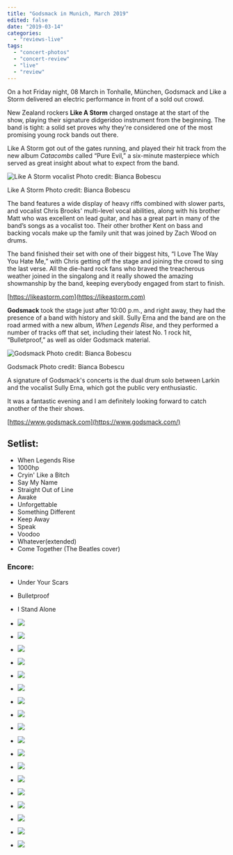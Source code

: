 ```yaml
---
title: "Godsmack in Munich, March 2019"
edited: false
date: "2019-03-14"
categories:
  - "reviews-live"
tags:
  - "concert-photos"
  - "concert-review"
  - "live"
  - "review"
---
```


On a hot Friday night, 08 March in Tonhalle, München, Godsmack and Like a Storm delivered an electric performance in front of a sold out crowd.

New Zealand rockers **Like A Storm** charged onstage at the start of the show, playing their signature didgeridoo instrument from the beginning. The band is tight: a solid set proves why they're considered one of the most promising young rock bands out there.

Like A Storm got out of the gates running, and played their hit track from the new album _Catacombs_ called “Pure Evil,” a six-minute masterpiece which served as great insight about what to expect from the band.

![Like A Storm vocalist
Photo credit: Bianca Bobescu](https://www.hellbound.ca/wp-content/uploads/2019/03/Like-A-Storm-3-1024x683.jpg)

Like A Storm
Photo credit: Bianca Bobescu

The band features a wide display of heavy riffs combined with slower parts, and vocalist Chris Brooks' multi-level vocal abilities, along with his brother Matt who was excellent on lead guitar, and has a great part in many of the band’s songs as a vocalist too. Their other brother Kent on bass and backing vocals make up the family unit that was joined by Zach Wood on drums.

The band finished their set with one of their biggest hits, “I Love The Way You Hate Me,” with Chris getting off the stage and joining the crowd to sing the last verse. All the die-hard rock fans who braved the treacherous
weather joined in the singalong and it really showed the amazing showmanship by the band, keeping everybody engaged from start to finish.

[https://likeastorm.com](https://likeastorm.com)

**Godsmack** took the stage just after 10:00 p.m., and right away, they had the presence of a band with history and skill. Sully Erna and the band are on the road armed with a new album, _When Legends Rise_, and they performed a number of tracks off that set, including their latest No. 1 rock hit, “Bulletproof,” as well as older Godsmack material.

![Godsmack
Photo credit: Bianca Bobescu](https://www.hellbound.ca/wp-content/uploads/2019/03/Godsmack-1-1024x691.jpg)

Godsmack
Photo credit: Bianca Bobescu

A signature of Godsmack's concerts is the dual drum solo between Larkin and the vocalist Sully Erna, which got the public very enthusiastic.

It was a fantastic evening and I am definitely looking forward to catch another of the their shows.

[https://www.godsmack.com](https://www.godsmack.com/)

## Setlist:

- When Legends Rise
- 1000hp
- Cryin' Like a Bitch
- Say My Name
- Straight Out of Line
- Awake
- Unforgettable
- Something Different
- Keep Away
- Speak
- Voodoo
- Whatever(extended)
- Come Together (The Beatles cover)

### Encore:

- Under Your Scars
- Bulletproof
- I Stand Alone

- ![](https://www.hellbound.ca/wp-content/uploads/2019/03/Godsmack-2-1024x683.jpg)

- ![](https://www.hellbound.ca/wp-content/uploads/2019/03/Godsmack-3-1024x683.jpg)

- ![](https://www.hellbound.ca/wp-content/uploads/2019/03/Godsmack-4.jpg)

- ![](https://www.hellbound.ca/wp-content/uploads/2019/03/Godsmack-5.jpg)

- ![](https://www.hellbound.ca/wp-content/uploads/2019/03/Godsmack-6.jpg)

- ![](https://www.hellbound.ca/wp-content/uploads/2019/03/Godsmack-7.jpg)

- ![](https://www.hellbound.ca/wp-content/uploads/2019/03/Godsmack-8-1024x683.jpg)

- ![](https://www.hellbound.ca/wp-content/uploads/2019/03/Godsmack-9-1024x683.jpg)

- ![](https://www.hellbound.ca/wp-content/uploads/2019/03/Godsmack-10.jpg)


- ![](https://www.hellbound.ca/wp-content/uploads/2019/03/Like-A-Storm-10-1024x693.jpg)

- ![](https://www.hellbound.ca/wp-content/uploads/2019/03/Like-A-Storm-1-1024x683.jpg)

- ![](https://www.hellbound.ca/wp-content/uploads/2019/03/Like-A-Storm-2-1024x683.jpg)

- ![](https://www.hellbound.ca/wp-content/uploads/2019/03/Like-A-Storm-4-1024x683.jpg)

- ![](https://www.hellbound.ca/wp-content/uploads/2019/03/Like-A-Storm-5.jpg)

- ![](https://www.hellbound.ca/wp-content/uploads/2019/03/Like-A-Storm-6-1024x683.jpg)

- ![](https://www.hellbound.ca/wp-content/uploads/2019/03/Like-A-Storm-7-1024x683.jpg)

- ![](https://www.hellbound.ca/wp-content/uploads/2019/03/Like-A-Storm-8-1024x734.jpg)

- ![](https://www.hellbound.ca/wp-content/uploads/2019/03/Like-A-Storm-9-1024x683.jpg)
